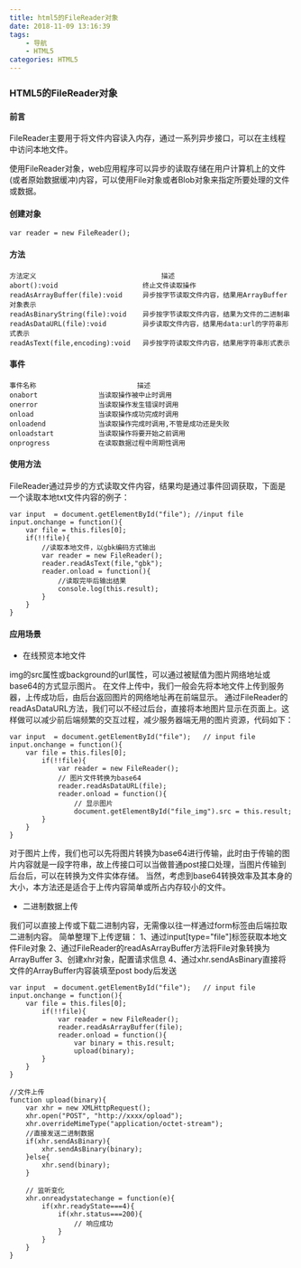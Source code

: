 ```yaml
---
title: html5的FileReader对象
date: 2018-11-09 13:16:39
tags:
	- 导航
    - HTML5
categories: HTML5
---
```



### HTML5的FileReader对象


#### 前言

FileReader主要用于将文件内容读入内存，通过一系列异步接口，可以在主线程中访问本地文件。

使用FileReader对象，web应用程序可以异步的读取存储在用户计算机上的文件(或者原始数据缓冲)内容，可以使用File对象或者Blob对象来指定所要处理的文件或数据。

#### 创建对象

	var reader = new FileReader();

#### 方法

	方法定义                               描述
	abort():void                     终止文件读取操作
	readAsArrayBuffer(file):void     异步按字节读取文件内容，结果用ArrayBuffer对象表示
	readAsBinaryString(file):void    异步按字节读取文件内容，结果为文件的二进制串
	readAsDataURL(file):void         异步读取文件内容，结果用data:url的字符串形式表示
	readAsText(file,encoding):void   异步按字符读取文件内容，结果用字符串形式表示


#### 事件

	事件名称                         描述
	onabort               当读取操作被中止时调用
	onerror               当读取操作发生错误时调用
	onload                当读取操作成功完成时调用
	onloadend			  当读取操作完成时调用,不管是成功还是失败
	onloadstart			  当读取操作将要开始之前调用	
	onprogress			  在读取数据过程中周期性调用


#### 使用方法

FileReader通过异步的方式读取文件内容，结果均是通过事件回调获取，下面是一个读取本地txt文件内容的例子：

	var input  = document.getElementById("file"); //input file
	input.onchange = function(){
	    var file = this.files[0];
	    if(!!file){
	        //读取本地文件，以gbk编码方式输出
	        var reader = new FileReader();
	        reader.readAsText(file,"gbk");
	        reader.onload = function(){
	            //读取完毕后输出结果
	            console.log(this.result);
	        }
	    }
	}


#### 应用场景

- 在线预览本地文件

img的src属性或background的url属性，可以通过被赋值为图片网络地址或base64的方式显示图片。
在文件上传中，我们一般会先将本地文件上传到服务器，上传成功后，由后台返回图片的网络地址再在前端显示。
通过FileReader的readAsDataURL方法，我们可以不经过后台，直接将本地图片显示在页面上。这样做可以减少前后端频繁的交互过程，减少服务器端无用的图片资源，代码如下：

	var input  = document.getElementById("file");   // input file
	input.onchange = function(){
	    var file = this.files[0];
	        if(!!file){
	            var reader = new FileReader();
	            // 图片文件转换为base64
	            reader.readAsDataURL(file);
	            reader.onload = function(){
	                // 显示图片
	                document.getElementById("file_img").src = this.result;
	        }
	    }
	}

对于图片上传，我们也可以先将图片转换为base64进行传输，此时由于传输的图片内容就是一段字符串，故上传接口可以当做普通post接口处理，当图片传输到后台后，可以在转换为文件实体存储。
当然，考虑到base64转换效率及其本身的大小，本方法还是适合于上传内容简单或所占内存较小的文件。

- 二进制数据上传

我们可以直接上传或下载二进制内容，无需像以往一样通过form标签由后端拉取二进制内容。
简单整理下上传逻辑：
1、通过input[type="file"]标签获取本地文件File对象
2、通过FileReader的readAsArrayBuffer方法将File对象转换为ArrayBuffer
3、创建xhr对象，配置请求信息
4、通过xhr.sendAsBinary直接将文件的ArrayBuffer内容装填至post body后发送

	var input  = document.getElementById("file");   // input file
	input.onchange = function(){
	    var file = this.files[0];
	        if(!!file){
	            var reader = new FileReader();
	            reader.readAsArrayBuffer(file);
	            reader.onload = function(){
	                var binary = this.result;
	                upload(binary);
	        }
	    }
	}
	
	//文件上传
	function upload(binary){
	    var xhr = new XMLHttpRequest();
	    xhr.open("POST", "http://xxxx/opload");
	    xhr.overrideMimeType("application/octet-stream");
	    //直接发送二进制数据
	    if(xhr.sendAsBinary){
	        xhr.sendAsBinary(binary);
	    }else{
	        xhr.send(binary);
	    }
	    
	    // 监听变化
	    xhr.onreadystatechange = function(e){
	        if(xhr.readyState===4){
	            if(xhr.status===200){
	                // 响应成功       
	            }
	        }
	    }
	}